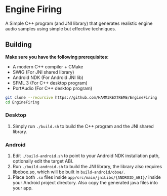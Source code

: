 # Engine Firing

A Simple C++ program (and JNI library) that generates realistic engine audio samples using simple but effective techniques.

## Building

**Make sure you have the following prerequisites:**

- A modern C++ compiler + CMake
- SWIG (For JNI shared library)
- Android NDK (For Android JNI lib)
- SFML 3 (For C++ desktop program)
- PortAudio (For C++ desktop program)

```bash
git clone --recursive https://github.com/HAMM3REXTREME/EngineFiring
cd EngineFiring
```

### Desktop

1) Simply run `./build.sh` to build the C++ program and the JNI shared library.

### Android

1) Edit `./build-android.sh` to point to your Android NDK installation path, optionally edit the target ABI.
2) Run `./build-android.sh` to build the JNI library, the library also requires liboboe.so, which will be built in `build-android/oboe/`.
3) Place both `.so` files inside `app/src/main/jniLibs/{ANDROID_ABI}/` inside your Android project directory. Also copy the generated java files into your app.
